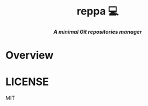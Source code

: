 <h1 align="center">reppa 💻 </h1>

<h5 align="center">A minimal Git repositories manager</h5>

# Overview

# LICENSE

MIT

